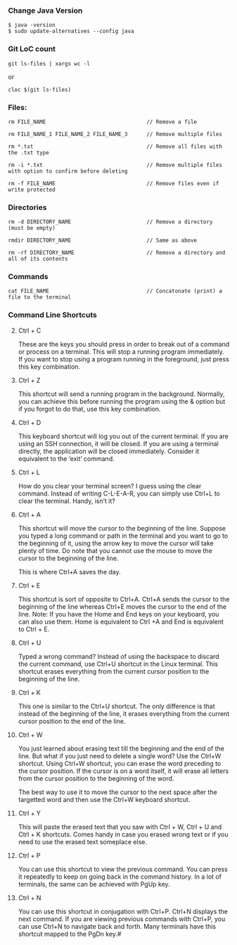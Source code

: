 ### Change Java Version

    $ java -version
    $ sudo update-alternatives --config java
  
### Git LoC count

    git ls-files | xargs wc -l
    
   or
   
    cloc $(git ls-files)

###  Files:

    rm FILE_NAME                                // Remove a file
  
    rm FILE_NAME_1 FILE_NAME_2 FILE_NAME_3      // Remove multiple files 
  
    rm *.txt                                    // Remove all files with the .txt type
    
    rm -i *.txt                                 // Remove multiple files with option to confirm before deleting
    
    rm -f FILE_NAME                             // Remove files even if write protected
  
### Directories 

    rm -d DIRECTORY_NAME                        // Remove a directory (must be empty)
    
    rmdir DIRECTORY_NAME                        // Same as above
    
    rm -rf DIRECTORY_NAME                       // Remove a directory and all of its contents
    
### Commands

    cat FILE_NAME                               // Concatonate (print) a file to the terminal
    
### Command Line Shortcuts

2. Ctrl + C

    These are the keys you should press in order to break out of a command or process on a terminal. This will stop a running program immediately.
    If you want to stop using a program running in the foreground, just press this key combination.

3. Ctrl + Z

    This shortcut will send a running program in the background. Normally, you can achieve this before running the program using the & option
    but if you forgot to do that, use this key combination.

4. Ctrl + D

    This keyboard shortcut will log you out of the current terminal. If you are using an SSH connection, it will be closed. 
    If you are using a terminal directly, the application will be closed immediately. Consider it equivalent to the ‘exit’ command.

5. Ctrl + L

    How do you clear your terminal screen? I guess using the clear command.
    Instead of writing C-L-E-A-R, you can simply use Ctrl+L to clear the terminal. Handy, isn’t it?

6. Ctrl + A

    This shortcut will move the cursor to the beginning of the line.  Suppose you typed a long command or path in the terminal 
    and you want to go to the beginning of it, using the arrow key to move the cursor will take plenty of time. 
    Do note that you cannot use the mouse to move the cursor to the beginning of the line.

    This is where Ctrl+A saves the day.

7. Ctrl + E

    This shortcut is sort of opposite to Ctrl+A. Ctrl+A sends the cursor to the beginning of the line whereas Ctrl+E moves the cursor to the end of the line.
    Note: If you have the Home and End keys on your keyboard, you can also use them. Home is equivalent to Ctrl +A and End is equivalent to Ctrl + E.

8. Ctrl + U

    Typed a wrong command? Instead of using the backspace to discard the current command, use Ctrl+U shortcut in the Linux terminal. 
    This shortcut erases everything from the current cursor position to the beginning of the line.

9. Ctrl + K

    This one is similar to the Ctrl+U shortcut. The only difference is that instead of the beginning of the line, 
    it erases everything from the current cursor position to the end of the line.

10. Ctrl + W

    You just learned about erasing text till the beginning and the end of the line. But what if you just need to delete a single word? Use the Ctrl+W shortcut.
    Using Ctrl+W shortcut, you can erase the word preceding to the cursor position. If the cursor is on a word itself, it will erase all letters from the cursor
    position to the beginning of the word.

    The best way to use it to move the cursor to the next space after the targetted word and then use the Ctrl+W keyboard shortcut.

11. Ctrl + Y

    This will paste the erased text that you saw with Ctrl + W, Ctrl + U and Ctrl + K shortcuts. 
    Comes handy in case you erased wrong text or if you need to use the erased text someplace else.

12. Ctrl + P

    You can use this shortcut to view the previous command. You can press it repeatedly to keep on going back in the command history. 
    In a lot of terminals, the same can be achieved with PgUp key.

13. Ctrl + N

    You can use this shortcut in conjugation with Ctrl+P. Ctrl+N displays the next command. 
    If you are viewing previous commands with Ctrl+P, you can use Ctrl+N to navigate back and forth. Many terminals have this shortcut mapped to the PgDn key.#


